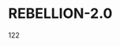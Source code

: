 # REBELLION-2.0                                                                                                          

122
